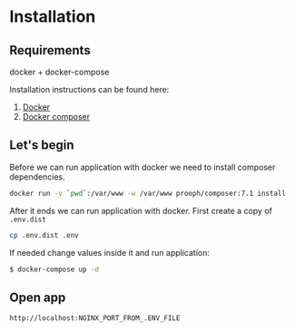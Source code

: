 # Installation

## Requirements

docker + docker-compose

Installation instructions can be found here:
1. [Docker](https://docs.docker.com/engine/installation)
2. [Docker composer](https://docs.docker.com/compose/install)

## Let's begin

Before we can run application with docker we need to install composer dependencies.

```bash
docker run -v `pwd`:/var/www -w /var/www prooph/composer:7.1 install
```

After it ends we can run application with docker. First create a copy of `.env.dist`

```bash
cp .env.dist .env
```

If needed change values inside it and run application:

```bash
$ docker-compose up -d
```

## Open app

```
http://localhost:NGINX_PORT_FROM_.ENV_FILE
```
